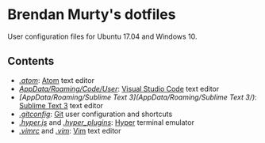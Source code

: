 # Brendan Murty's dotfiles

User configuration files for Ubuntu 17.04 and Windows 10.

## Contents

- *[.atom](.atom/)*: [Atom](https://atom.io/) text editor
- *[AppData/Roaming/Code/User](AppData/Roaming/Code/User/)*: [Visual Studio Code](https://code.visualstudio.com/) text editor
- *[AppData/Roaming/Sublime Text 3](AppData/Roaming/Sublime Text 3/)*: [Sublime Text 3](https://www.sublimetext.com/3) text editor
- *[.gitconfig](.gitconfig)*: [Git](https://git-scm.com/) user configuration and shortcuts
- *[.hyper.js](.hyper.js)* and *[.hyper_plugins](.hyper_plugins/)*: [Hyper](https://hyper.is/) terminal emulator
- *[.vimrc](.vimrc)* and *[.vim](.vim/)*: [Vim](http://www.vim.org/) text editor
